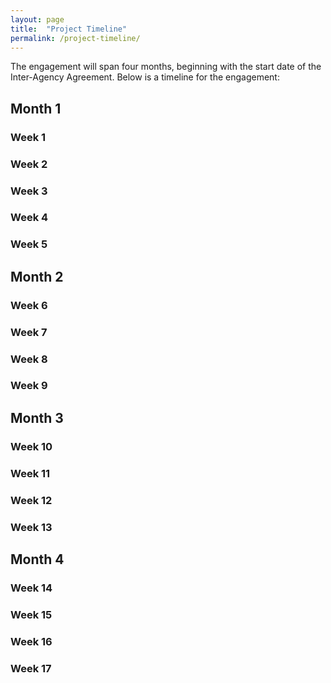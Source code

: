 ```yaml
---
layout: page
title:  "Project Timeline"
permalink: /project-timeline/
---
```


The engagement will span four months, beginning with the start date of the Inter-Agency Agreement.  Below is a timeline for the engagement:  


## Month 1  

### Week 1 


### Week 2 


### Week 3 


### Week 4 


### Week 5 



## Month 2 

### Week 6


### Week 7


### Week 8

### Week 9 


## Month 3 

### Week 10 


### Week 11 


### Week 12


### Week 13 



## Month 4 


### Week 14


### Week 15

### Week 16 


### Week 17 




